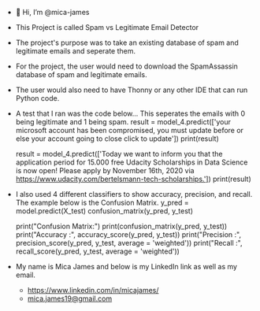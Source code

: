 - 👋 Hi, I’m @mica-james
- This Project is called Spam vs Legitimate Email Detector
- The project's purpose was to take an existing database of spam and legitimate emails and seperate them.
- For the project, the user would need to download the SpamAssassin database of spam and legitimate emails.  
- The user would also need to have Thonny or any other IDE that can run Python code.
- A test that I ran was the code below... This seperates the emails with 0 being legitimate and 1 being spam.
    result = model_4.predict(['your microsoft account has been compromised, you must update before or else your account going to close click to update'])
    print(result)

    result = model_4.predict(['Today we want to inform you that the application period for 15.000 free Udacity Scholarships in Data Science is now open! Please apply by November 16th, 2020 via https://www.udacity.com/bertelsmann-tech-scholarships.'])
    print(result)
- I also used 4 different classifiers to show accuracy, precision, and recall. The example below is the Confusion Matrix.
    y_pred = model.predict(X_test)
    confusion_matrix(y_pred, y_test)

    print("Confusion Matrix:")
    print(confusion_matrix(y_pred, y_test))
    print("Accuracy :", accuracy_score(y_pred, y_test))
    print("Precision :", precision_score(y_pred, y_test, average = 'weighted'))
    print("Recall :", recall_score(y_pred, y_test, average = 'weighted'))
- My name is Mica James and below is my LinkedIn link as well as my email.
    - https://www.linkedin.com/in/micajames/
    - mica.james19@gmail.com 

<!---
mica-james/mica-james is a ✨ special ✨ repository because its `README.md` (this file) appears on your GitHub profile.
You can click the Preview link to take a look at your changes.
--->

